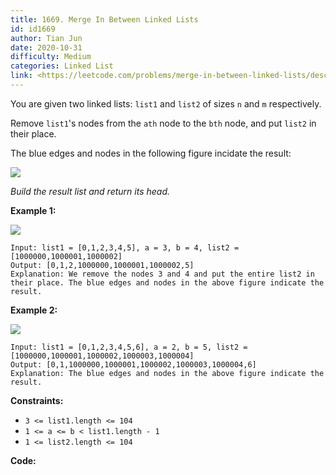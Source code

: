 ```yaml
---
title: 1669. Merge In Between Linked Lists
id: id1669
author: Tian Jun
date: 2020-10-31
difficulty: Medium
categories: Linked List
link: <https://leetcode.com/problems/merge-in-between-linked-lists/description/>
---
```


You are given two linked lists: `list1` and `list2` of sizes `n` and `m`
respectively.

Remove `list1`'s nodes from the `ath` node to the `bth` node, and put `list2`
in their place.

The blue edges and nodes in the following figure incidate the result:

![](https://assets.leetcode.com/uploads/2020/11/05/fig1.png)

_Build the result list and return its head._



**Example 1:**

![](https://assets.leetcode.com/uploads/2020/11/05/merge_linked_list_ex1.png)
            
	Input: list1 = [0,1,2,3,4,5], a = 3, b = 4, list2 = [1000000,1000001,1000002]    
	Output: [0,1,2,1000000,1000001,1000002,5]    
	Explanation: We remove the nodes 3 and 4 and put the entire list2 in their place. The blue edges and nodes in the above figure indicate the result.    

**Example 2:**

![](https://assets.leetcode.com/uploads/2020/11/05/merge_linked_list_ex2.png)
            
	Input: list1 = [0,1,2,3,4,5,6], a = 2, b = 5, list2 = [1000000,1000001,1000002,1000003,1000004]    
	Output: [0,1,1000000,1000001,1000002,1000003,1000004,6]    
	Explanation: The blue edges and nodes in the above figure indicate the result.    



**Constraints:**

  * `3 <= list1.length <= 104`
  * `1 <= a <= b < list1.length - 1`
  * `1 <= list2.length <= 104`


**Code:**
